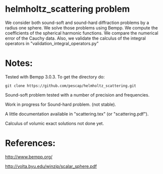 # helmholtz_scattering problem
We consider both sound-soft and sound-hard diffraction problems by a radius one sphere.
We solve those problems using Bempp.
We compute the coefficients of the spherical harmonic functions.
We compare the numerical error of the Cauchy data.
Also, we validate the calculus of the integral operators in "validation_integral_operators.py"

# Notes:
Tested with Bempp 3.0.3.
To get the directory do: 

`git clone https://github.com/pescap/helmholtz_scattering.git`

Sound-soft problem tested with a number of precision and frequencies.

Work in progress for Sound-hard problem. (not stable).

A little documentation available in "scattering.tex" (or "scattering.pdf").

Calculus of volumic exact solutions not done yet.

# References:

http://www.bempp.org/

http://volta.byu.edu/winzip/scalar_sphere.pdf
